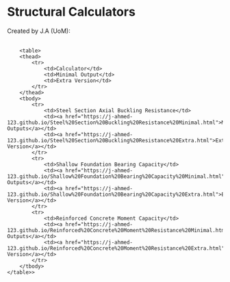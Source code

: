 <body>
    <h1>Structural Calculators</h1>
    Created by J.A (UoM):
	<br>
	<br>

        <table>
        <thead>
            <tr>
                <td>Calculator</td>
                <td>Minimal Output</td>
                <td>Extra Version</td>
            </tr>
        </thead>
        <tbody>
            <tr>
                <td>Steel Section Axial Buckling Resistance</td>
                <td><a href="https://j-ahmed-123.github.io/Steel%20Section%20Buckling%20Resistance%20Minimal.html">Minimal Outputs</a></td>
                <td><a href="https://j-ahmed-123.github.io/Steel%20Section%20Buckling%20Resistance%20Extra.html">Extra Version</a></td>
            </tr>
            <tr>
                <td>Shallow Foundation Bearing Capacity</td>
                <td><a href="https://j-ahmed-123.github.io/Shallow%20Foundation%20Bearing%20Capacity%20Minimal.html">Minimal Outputs</a></td>
                <td><a href="https://j-ahmed-123.github.io/Shallow%20Foundation%20Bearing%20Capacity%20Extra.html">Extra Version</a></td>
            </tr>
            <tr>
                <td>Reinforced Concrete Moment Capacity</td>
                <td><a href="https://j-ahmed-123.github.io/Reinforced%20Concrete%20Moment%20Resistance%20Minimal.html">Minimal Outputs</a></td>
                <td><a href="https://j-ahmed-123.github.io/Reinforced%20Concrete%20Moment%20Resistance%20Extra.html">Extra Version</a></td>
            </tr>
        </tbody>
    </table>>
</body>
